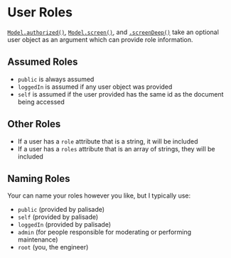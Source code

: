 # User Roles

[`Model.authorized()`](docs/Authorized.md), [`Model.screen()`](docs/Screen.md), and [`.screenDeep()`](docs/ScreenDeep.md) take an optional user object as an argument which can provide role information.

## Assumed Roles

- `public` is always assumed
- `loggedIn` is assumed if any user object was provided
- `self` is assumed if the user provided has the same id as the document being accessed

## Other Roles

- If a user has a `role` attribute that is a string, it will be included
- If a user has a `roles` attribute that is an array of strings, they will be included

## Naming Roles

Your can name your roles however you like, but I typically use:

- `public` (provided by palisade)
- `self` (provided by palisade)
- `loggedIn` (provided by palisade)
- `admin` (for people responsible for moderating or performing maintenance)
- `root` (you, the engineer)
